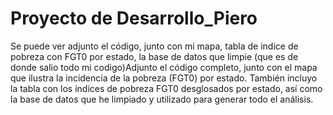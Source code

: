 # Proyecto de Desarrollo_Piero
Se puede ver adjunto el código, junto con mi mapa, tabla de indice de pobreza con FGT0 por estado, la base de datos que limpie (que es de donde salio todo mi codigo)Adjunto el código completo, junto con el mapa que ilustra la incidencia de la pobreza (FGT0) por estado. También incluyo la tabla con los índices de pobreza FGT0 desglosados por estado, así como la base de datos que he limpiado y utilizado para generar todo el análisis.
